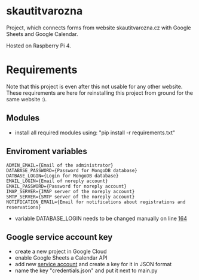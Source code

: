 # skautitvarozna

Project, which connects forms from website skautitvarozna.cz with Google Sheets and Google Calendar.

Hosted on Raspberry Pi 4. 


<h1>Requirements</h1>
Note that this project is even after this not usable for any other website. These requirements are here for reinstalling this project from ground for the same website :).

<h2>Modules</h2>

- install all required modules using: "pip install -r requirements.txt"

<h2>Enviroment variables</h2>

```
ADMIN_EMAIL={Email of the administrator}
DATABASE_PASSWORD={Password for MongoDB database}
DATBASE_LOGIN={Login for MongoDB database} 
EMAIL_LOGIN={Email of noreply account}
EMAIL_PASSWORD={Password for noreply account}
IMAP_SERVER={IMAP server of the noreply account}
SMTP_SERVER={SMTP server of the noreply account}
NOTIFICATION_EMAIL={Email for notifications about registrations and reservations}
```
- variable DATABASE_LOGIN needs to be changed manually on line <a href="https://github.com/NewtonWasTaken/skautitvarozna/blob/master/main.py#L164">164</a>

<h2>Google service account key</h2>

- create a new project in Google Cloud
- enable Google Sheets a Calendar API
- add new <a target="_blank" href="https://cloud.google.com/iam/docs/service-account-overview">service account</a> and create a key for it in JSON format
- name the key "credentials.json" and put it next to main.py

